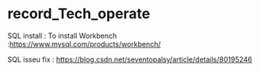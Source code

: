 # record_Tech_operate
SQL install : 
To install Workbench :https://www.mysql.com/products/workbench/

SQL isseu fix : https://blog.csdn.net/seventopalsy/article/details/80195246

